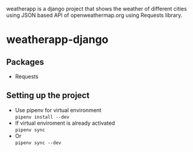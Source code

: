 weatherapp is a django project that shows the weather of different cities using JSON based API of openweathermap.org using Requests library.
# weatherapp-django
## Packages
- Requests

## Setting up the project
- Use pipenv for virtual environment \
`pipenv install --dev`
- If virtual enviroment is already activated\
`pipenv sync         `
- Or\
`pipenv sync --dev   `
